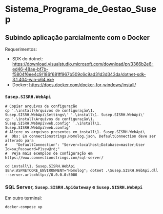 # Sistema_Programa_de_Gestao_Susep


## Subindo aplicação parcialmente com o Docker

Requerimentos:
* SDK do dotnet: https://download.visualstudio.microsoft.com/download/pr/3366b2e6-ed46-48ae-bf7b-f5804f6ee4c9/186f681ff967b509c6c9ad31d3d343da/dotnet-sdk-3.1.404-win-x64.exe
* Docker: https://docs.docker.com/docker-for-windows/install/

### `Susep.SISRH.WebApi`

```
# Copiar arquivos de configuração
cp '.\install\Arquivos de configuração\1. Susep.SISRH.WebApi\Settings\' '.\install\1. Susep.SISRH.WebApi\'
cp '.\install\Arquivos de configuração\1. Susep.SISRH.WebApi\web.config' '.\install\1. Susep.SISRH.WebApi\web.config'
# Altere os arquivos presentes em install\1. Susep.SISRH.WebApi\
#  Obs: Em connectionstrings.Homolog.json, DefaultConnection deve ser alterado para
#    "DefaultConnection": "Server=localhost;Database=master;User Id=sa;Password=P1ssw@rd;"
#  Veja mais exemplos de configuração em https://www.connectionstrings.com/sql-server/

cd install\1. Susep.SISRH.WebApi
$Env:ASPNETCORE_ENVIRONMENT="Homolog"; dotnet .\Susep.SISRH.WebApi.dll --server.urls=http://0.0.0.0:5000
```

### SQL Server, `Susep.SISRH.ApiGateway` e `Susep.SISRH.WebApi`

Em outro terminal:

```
docker-compose up
```
